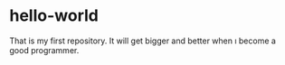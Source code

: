 # hello-world
That is my first repository. It will get bigger and better when ı become a good programmer.
